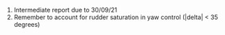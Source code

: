 1. Intermediate report due to 30/09/21
2. Remember to account for rudder saturation in yaw control (|delta| < 35 degrees)